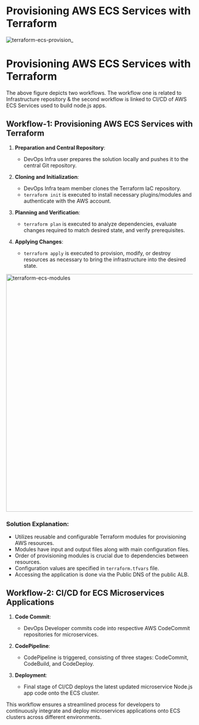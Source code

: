 # Provisioning AWS ECS Services with Terraform
![terraform-ecs-provision_](https://github.com/karuneesh/terraform-ecs/assets/59604775/14e9e11e-fcfc-4ff0-bdb7-fea36be4e5d4)
# Provisioning AWS ECS Services with Terraform

The above figure depicts two workflows. The workflow one is related to Infrastructure repository & the second workflow is linked to CI/CD of AWS ECS Services used to build node.js apps.

## Workflow-1: Provisioning AWS ECS Services with Terraform

1. **Preparation and Central Repository**:
   - DevOps Infra user prepares the solution locally and pushes it to the central Git repository.
   
2. **Cloning and Initialization**:
   - DevOps Infra team member clones the Terraform IaC repository.
   - `terraform init` is executed to install necessary plugins/modules and authenticate with the AWS account.

3. **Planning and Verification**:
   - `terraform plan` is executed to analyze dependencies, evaluate changes required to match desired state, and verify prerequisites.
   
4. **Applying Changes**:
   - `terraform apply` is executed to provision, modify, or destroy resources as necessary to bring the infrastructure into the desired state.
<img width="642" alt="terraform-ecs-modules" src="https://github.com/karuneesh/terraform-ecs/assets/59604775/62982135-e965-44d6-9e22-02fa5cf817a8">


### Solution Explanation:
- Utilizes reusable and configurable Terraform modules for provisioning AWS resources.
- Modules have input and output files along with main configuration files.
- Order of provisioning modules is crucial due to dependencies between resources.
- Configuration values are specified in `terraform.tfvars` file.
- Accessing the application is done via the Public DNS of the public ALB.

## Workflow-2: CI/CD for ECS Microservices Applications

1. **Code Commit**:
   - DevOps Developer commits code into respective AWS CodeCommit repositories for microservices.

2. **CodePipeline**:
   - CodePipeline is triggered, consisting of three stages: CodeCommit, CodeBuild, and CodeDeploy.

3. **Deployment**:
   - Final stage of CI/CD deploys the latest updated microservice Node.js app code onto the ECS cluster.

This workflow ensures a streamlined process for developers to continuously integrate and deploy microservices applications onto ECS clusters across different environments.



